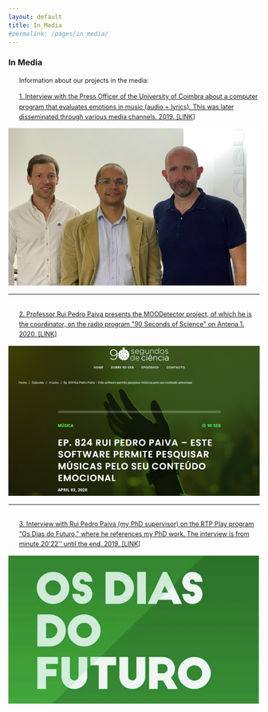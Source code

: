 ```yaml
---
layout: default
title: In_Media
#permalink: /pages/in_media/
---
```


<style>
  /* Ajustar o tamanho da fonte para parágrafos */
  .page-content p {
      font-size: 0.95em;
      line-height: 1.6em;
  }

  /* Ajustar imagem na página research.md */
  .index-image {
      float: left;
      margin-right: 20px;
      margin-top: 0;
      width: 300px; /* Pode ajustar conforme necessário */
  }
  p {
    font-size: 0.9em; /* Diminui o tamanho dos parágrafos */
  }
  .my-list {
  font-size: 0.9em;
  line-height: 1.6em;
}
</style>

### In Media

<ul class="my-list">
  Information about our projects in the media:
</ul>
<a href="/in_media2/" target="_blank">
<ul class="my-list">
  1. Interview with the Press Officer of the University of Coimbra about a computer program that evaluates emotions in music (audio + lyrics). This was later disseminated through various media channels. 2019. [<a href="in_media2" target="_blank">LINK</a>]
</ul>

<div style="font-size: 0.9em; text-align: center;">
    <a href="in_media2" target="_blank">
        <img src="../assets/images/Figura1.png" alt="Interview with Press Officer" style="width: 600px; height: auto; height: auto;">
    </a> 
</div>

---

## <a href="https://www.90segundosdeciencia.pt/episodes/ep-824-rui-pedro-paiva/" target="_blank">
<ul class="my-list">
  2. Professor Rui Pedro Paiva presents the MOODetector project, of which he is the coordinator, on the radio program "90 Seconds of Science" on Antena 1. 2020. [<a href="https://www.90segundosdeciencia.pt/episodes/ep-824-rui-pedro-paiva/" target="_blank">LINK</a>]
</ul>

<div style="font-size: 0.9em; text-align: center;">
    <a href="https://www.90segundosdeciencia.pt/episodes/ep-824-rui-pedro-paiva/" target="_blank">
        <img src="../assets/images/Figura2.png" alt="90 Seconds of Science" style="width: 600px; height: auto; height: auto;">
    </a>
</div>

---

## <a href="https://www.rtp.pt/play/p383/e419888/os-dias-do-futuro" target="_blank">
<ul class="my-list">
  3. Interview with Rui Pedro Paiva (my PhD supervisor) on the RTP Play program "Os Dias do Futuro," where he references my PhD work. The interview is from minute 20'22'' until the end. 2019. [<a href="https://www.rtp.pt/play/p383/e419888/os-dias-do-futuro" target="_blank">LINK</a>]
</ul>

<div style="font-size: 0.9em; text-align: center;">
    <a href="https://www.rtp.pt/play/p383/e419888/os-dias-do-futuro" target="_blank">
        <img src="../assets/images/Figura3.png" alt="Os Dias do Futuro" style="width: 600px; height: auto; height: auto;">
    </a>
</div>
